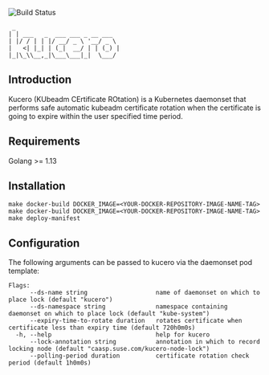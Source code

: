 ![Build Status](https://github.com/jenting/kucero/workflows/Build%20Status/badge.svg?branch=master)

```
 _
| | ___   _  ___ ___ _ __ ___
| |/ / | | |/ __/ _ \ '__/ _ \
|   <| |_| | (_|  __/ | | (_) |
|_|\_\\__,_|\___\___|_|  \___/
```

## Introduction

Kucero (KUbeadm CErtificate ROtation) is a Kubernetes daemonset that
performs safe automatic kubeadm certificate rotation when the certificate
is going to expire within the user specified time period.

## Requirements

Golang >= 1.13

## Installation

```
make docker-build DOCKER_IMAGE=<YOUR-DOCKER-REPOSITORY-IMAGE-NAME-TAG>
make docker-build DOCKER_IMAGE=<YOUR-DOCKER-REPOSITORY-IMAGE-NAME-TAG>
make deploy-manifest
```

## Configuration

The following arguments can be passed to kucero via the daemonset pod template:

```
Flags:
      --ds-name string                   name of daemonset on which to place lock (default "kucero")
      --ds-namespace string              namespace containing daemonset on which to place lock (default "kube-system")
      --expiry-time-to-rotate duration   rotates certificate when certificate less than expiry time (default 720h0m0s)
  -h, --help                             help for kucero
      --lock-annotation string           annotation in which to record locking node (default "caasp.suse.com/kucero-node-lock")
      --polling-period duration          certificate rotation check period (default 1h0m0s)
```
